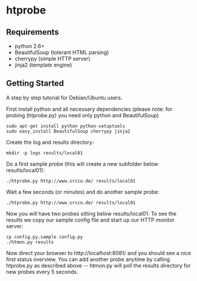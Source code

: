 htprobe
=======

Requirements
------------

* python 2.6+
* BeautifulSoup (tolerant HTML parsing)
* cherrypy (simple HTTP server)
* jinja2 (template engine)

Getting Started
---------------

A step by step tutorial for Debian/Ubuntu users.

First install python and all necessary dependencies (please note: for probing (htprobe.py) you need only python and BeautifulSoup)

    sudo apt-get install python python-setuptools
    sudo easy_install BeautifulSoup cherrypy jinja2

Create the log and results directory:

    mkdir -p logs results/local01

Do a first sample probe (this will create a new subfolder below results/local01):

    ./htprobe.py http://www.srcco.de/ results/local01

Wait a few seconds (or minutes) and do another sample probe:

    ./htprobe.py http://www.srcco.de/ results/local01

Now you will have two probes sitting below results/local01.
To see the results we copy our sample config file and start up our HTTP monitor server:

    cp config.py.sample config.py
    ./htmon.py results

Now direct your browser to http://localhost:8081/ and you should see a nice first status overview.
You can add another probe anytime by calling htprobe.py as described above -- htmon.py will poll the results directory for new probes every 5 seconds.
